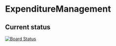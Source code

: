# ExpenditureManagement

## Current status

[![Board Status](https://dev.azure.com/hoangmyit/a4da4142-f6c4-4b1e-ad00-239e2a6cad10/f145b943-3e79-4d66-9f9f-96cdcec74377/_apis/work/boardbadge/fbc71ffb-4073-465d-92fa-c5203ccff40e?columnOptions=1)](https://dev.azure.com/hoangmyit/a4da4142-f6c4-4b1e-ad00-239e2a6cad10/_boards/board/t/f145b943-3e79-4d66-9f9f-96cdcec74377/Issues/)
